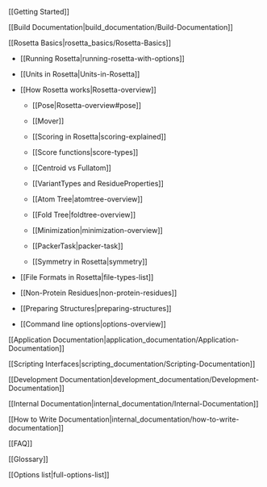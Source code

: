 [[Getting Started]]

[[Build Documentation|build_documentation/Build-Documentation]]

[[Rosetta Basics|rosetta_basics/Rosetta-Basics]]

* [[Running Rosetta|running-rosetta-with-options]]

* [[Units in Rosetta|Units-in-Rosetta]]

* [[How Rosetta works|Rosetta-overview]]

  * [[Pose|Rosetta-overview#pose]]

  * [[Mover]]

  * [[Scoring in Rosetta|scoring-explained]]

  * [[Score functions|score-types]]

  * [[Centroid vs Fullatom]]

  * [[VariantTypes and ResidueProperties]]

  * [[Atom Tree|atomtree-overview]]

  * [[Fold Tree|foldtree-overview]]

  * [[Minimization|minimization-overview]]

  * [[PackerTask|packer-task]]

  * [[Symmetry in Rosetta|symmetry]]

* [[File Formats in Rosetta|file-types-list]]

* [[Non-Protein Residues|non-protein-residues]]

* [[Preparing Structures|preparing-structures]]

* [[Command line options|options-overview]]

[[Application Documentation|application_documentation/Application-Documentation]]

[[Scripting Interfaces|scripting_documentation/Scripting-Documentation]]

[[Development Documentation|development_documentation/Development-Documentation]]

<!---BEGIN_INTERNAL-->
[[Internal Documentation|internal_documentation/Internal-Documentation]]

[[How to Write Documentation|internal_documentation/how-to-write-documentation]]
<!---END_INTERNAL-->

[[FAQ]]

[[Glossary]]

[[Options list|full-options-list]]